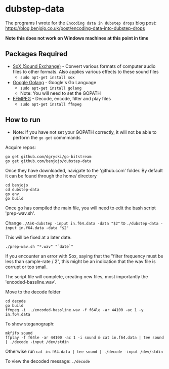 # dubstep-data

The programs I wrote for the `Encoding data in dubstep drops` blog post: https://blog.benjojo.co.uk/post/encoding-data-into-dubstep-drops

**Note this does not work on Windows machines at this point in time**

## Packages Required ## 
* [SoX (Sound Exchange)](http://sox.sourceforge.net/) -  Convert various formats of computer audio files to other formats. Also applies various effects to these sound files
    * `sudo apt-get install sox`
* [Google Golang](https://golang.org/) -  Google's Go Language
    * `sudo apt-get install golang`
    * Note: You will need to set the GOPATH
* [FFMPEG](https://ffmpeg.zeranoe.com/) - Decode, encode, filter and play files
    * `sudo apt-get install ffmpeg`

## How to run ##
* Note: If you have not set your GOPATH correctly, it will not be able to perform the `go get` commmands

Acquire repos:
``` 
go get github.com/dgryski/go-bitstream
go get github.com/benjojo/dubstep-data
```
Once they have downloaded, navigate to the 'github.com' folder. By default it can be found through the home/ directory

```
cd benjojo
cd dubstep-data
go env
go build
```

Once go has compiled the main file, you will need to edit the bash script 'prep-wav.sh'.

Change
`./ASK-dubstep -input in.f64.data -data "$2"`
to
`./dubstep-data -input in.f64.data -data "$2"`

This will be fixed at a later date.

``` ./prep-wav.sh "*.wav" "`date`" ```

If you encounter an error with Sox, saying that the "filter frequency must be less than sample-rate / 2", this might be an indication that the wav file is corrupt or too small.

The script file will complete, creating new files, most importantly the 'encoded-bassline.wav'.

Move to the decode folder
```
cd decode
go build
ffmpeg -i ../encoded-bassline.wav -f f64le -ar 44100 -ac 1 -y in.f64.data
```
To show steganograph:
```
mkfifo sound
ffplay -f f64le -ar 44100 -ac 1 -i sound & cat in.f64.data | tee sound | ./decode -input /dev/stdin
```
Otherwise run `cat in.f64.data | tee sound | ./decode -input /dev/stdin`

To view the decoded message:
`./decode`
```
